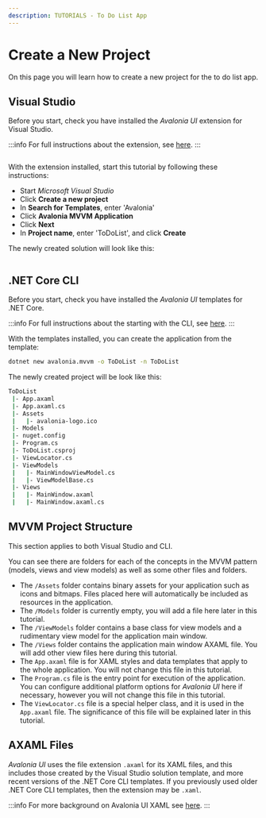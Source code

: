 ```yaml
---
description: TUTORIALS - To Do List App
---
```


# Create a New Project

On this page you will learn how to create a new project for the to do list app.&#x20;

## Visual Studio <a href="#visual-studio" id="visual-studio"></a>

Before you start, check you have installed the _Avalonia UI_ extension for Visual Studio.

:::info
For full instructions about the extension, see [here](../../get-started/install-the-avalonia-extension.md).&#x20;
:::

<div style={{textAlign: 'center'}}>
  <img src="/img/gitbook-import/assets/image (43).png" alt=""/>
</div>

<figure><figcaption></figcaption></figure>

With the extension installed, start this tutorial by following these instructions:&#x20;

- Start _Microsoft Visual Studio_
- Click **Create a new project**
- In **Search for Templates**, enter 'Avalonia'
- Click  **Avalonia MVVM Application**
- Click **Next**
- In **Project name**, enter 'ToDoList', and click **Create**

The newly created solution will look like this:&#x20;

<div style={{textAlign: 'center'}}>
  <img src="/img/gitbook-import/assets/image (3) (1) (1).png" alt=""/>
</div>

## .NET Core CLI <a href="#net-core-cli" id="net-core-cli"></a>

Before you start, check you have installed the _Avalonia UI_ templates for .NET Core.

:::info
For full instructions about the starting with the CLI, see [here](../../get-started/getting-started.md).&#x20;
:::

With the templates installed, you can create the application from the template:

```bash
dotnet new avalonia.mvvm -o ToDoList -n ToDoList
```

The newly created project will be look like this:

```bash
ToDoList
 |- App.axaml
 |- App.axaml.cs
 |- Assets
 |   |- avalonia-logo.ico
 |- Models 
 |- nuget.config 
 |- Program.cs
 |- ToDoList.csproj
 |- ViewLocator.cs
 |- ViewModels
 |   |- MainWindowViewModel.cs
 |   |- ViewModelBase.cs
 |- Views
 |   |- MainWindow.axaml
 |   |- MainWindow.axaml.cs
```

## MVVM Project Structure

This section applies to both Visual Studio and CLI.&#x20;

You can see there are folders for each of the concepts in the MVVM pattern (models, views and view models) as well as some other files and folders.&#x20;

* The `/Assets` folder contains binary assets for your application such as icons and bitmaps. Files placed here will automatically be included as resources in the application.
* The `/Models` folder is currently empty, you will add a file here later in this tutorial.
* The `/ViewModels` folder contains a base class for view models and a rudimentary view model for the application main window.
* The `/Views` folder contains the application main window AXAML file. You will add other view files here during this tutorial.
* The `App.axaml` file is for XAML styles and data templates that apply to the whole application. You will not change this file in this tutorial.
* The `Program.cs` file is the entry point for execution of the application. You can configure additional platform options for _Avalonia UI_ here if necessary, however you will not change this file in this tutorial.
* The `ViewLocator.cs` file is a special helper class, and it is used in the `App.axaml` file. The significance of this file will be explained later in this tutorial.

## AXAML Files

_Avalonia UI_ uses the file extension `.axaml` for its XAML files, and this includes those created by the Visual Studio solution template, and more recent versions of the .NET Core CLI templates. If you previously used older .NET Core CLI templates, then the extension may be `.xaml`.&#x20;

:::info
For more background on Avalonia UI XAML see [here](../../concepts/introduction-to-xaml.md).&#x20;
:::
